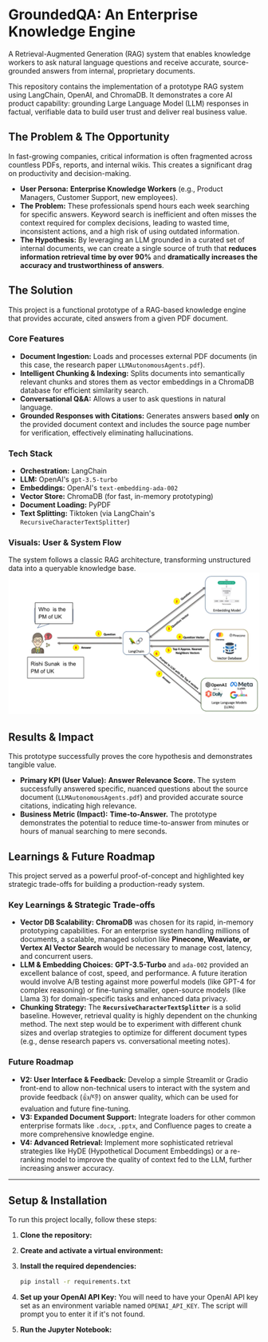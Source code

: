 # GroundedQA: An Enterprise Knowledge Engine

A Retrieval-Augmented Generation (RAG) system that enables knowledge workers to ask natural language questions and receive accurate, source-grounded answers from internal, proprietary documents.

This repository contains the implementation of a prototype RAG system using LangChain, OpenAI, and ChromaDB. It demonstrates a core AI product capability: grounding Large Language Model (LLM) responses in factual, verifiable data to build user trust and deliver real business value.

## The Problem & The Opportunity

In fast-growing companies, critical information is often fragmented across countless PDFs, reports, and internal wikis. This creates a significant drag on productivity and decision-making.

* **User Persona:** **Enterprise Knowledge Workers** (e.g., Product Managers, Customer Support, new employees).
*   **The Problem:** These professionals spend hours each week searching for specific answers. Keyword search is inefficient and often misses the context required for complex decisions, leading to wasted time, inconsistent actions, and a high risk of using outdated information.
*   **The Hypothesis:** By leveraging an LLM grounded in a curated set of internal documents, we can create a single source of truth that **reduces information retrieval time by over 90%** and **dramatically increases the accuracy and trustworthiness of answers**.

## The Solution

This project is a functional prototype of a RAG-based knowledge engine that provides accurate, cited answers from a given PDF document.

### Core Features
*   **Document Ingestion:** Loads and processes external PDF documents (in this case, the research paper `LLMAutonomousAgents.pdf`).
*   **Intelligent Chunking & Indexing:** Splits documents into semantically relevant chunks and stores them as vector embeddings in a ChromaDB database for efficient similarity search.
*   **Conversational Q&A:** Allows a user to ask questions in natural language.
*   **Grounded Responses with Citations:** Generates answers based **only** on the provided document context and includes the source page number for verification, effectively eliminating hallucinations.

### Tech Stack
*   **Orchestration:** LangChain
*   **LLM:** OpenAI's `gpt-3.5-turbo`
*   **Embeddings:** OpenAI's `text-embedding-ada-002`
*   **Vector Store:** ChromaDB (for fast, in-memory prototyping)
*   **Document Loading:** PyPDF
*   **Text Splitting:** Tiktoken (via LangChain's `RecursiveCharacterTextSplitter`)

### Visuals: User & System Flow

The system follows a classic RAG architecture, transforming unstructured data into a queryable knowledge base.
![RAG: User & System Flow](/images/RAG.png)


## Results & Impact

This prototype successfully proves the core hypothesis and demonstrates tangible value.

*   **Primary KPI (User Value):** **Answer Relevance Score.** The system successfully answered specific, nuanced questions about the source document (`LLMAutonomousAgents.pdf`) and provided accurate source citations, indicating high relevance.
*   **Business Metric (Impact):** **Time-to-Answer.** The prototype demonstrates the potential to reduce time-to-answer from minutes or hours of manual searching to mere seconds.

## Learnings & Future Roadmap

This project served as a powerful proof-of-concept and highlighted key strategic trade-offs for building a production-ready system.

### Key Learnings & Strategic Trade-offs
*   **Vector DB Scalability:** **ChromaDB** was chosen for its rapid, in-memory prototyping capabilities. For an enterprise system handling millions of documents, a scalable, managed solution like **Pinecone, Weaviate, or Vertex AI Vector Search** would be necessary to manage cost, latency, and concurrent users.
*   **LLM & Embedding Choices:** **GPT-3.5-Turbo** and `ada-002` provided an excellent balance of cost, speed, and performance. A future iteration would involve A/B testing against more powerful models (like GPT-4 for complex reasoning) or fine-tuning smaller, open-source models (like Llama 3) for domain-specific tasks and enhanced data privacy.
*   **Chunking Strategy:** The **`RecursiveCharacterTextSplitter`** is a solid baseline. However, retrieval quality is highly dependent on the chunking method. The next step would be to experiment with different chunk sizes and overlap strategies to optimize for different document types (e.g., dense research papers vs. conversational meeting notes).

### Future Roadmap
*   **V2: User Interface & Feedback:** Develop a simple Streamlit or Gradio front-end to allow non-technical users to interact with the system and provide feedback (👍/👎) on answer quality, which can be used for evaluation and future fine-tuning.
*   **V3: Expanded Document Support:** Integrate loaders for other common enterprise formats like `.docx`, `.pptx`, and Confluence pages to create a more comprehensive knowledge engine.
*   **V4: Advanced Retrieval:** Implement more sophisticated retrieval strategies like HyDE (Hypothetical Document Embeddings) or a re-ranking model to improve the quality of context fed to the LLM, further increasing answer accuracy.

---

## Setup & Installation

To run this project locally, follow these steps:

1.  **Clone the repository:**


2.  **Create and activate a virtual environment:**
    
3.  **Install the required dependencies:**
    ```bash
    pip install -r requirements.txt
    ```

4.  **Set up your OpenAI API Key:**
    You will need to have your OpenAI API key set as an environment variable named `OPENAI_API_KEY`. The script will prompt you to enter it if it's not found.

5.  **Run the Jupyter Notebook:**
    
